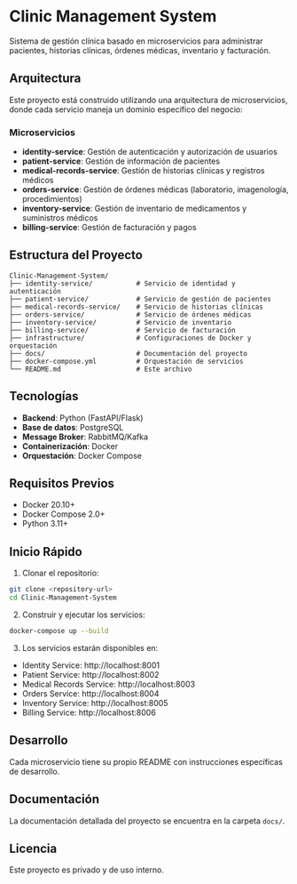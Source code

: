 # Clinic Management System

Sistema de gestión clínica basado en microservicios para administrar pacientes, historias clínicas, órdenes médicas, inventario y facturación.

## Arquitectura

Este proyecto está construido utilizando una arquitectura de microservicios, donde cada servicio maneja un dominio específico del negocio:

### Microservicios

- **identity-service**: Gestión de autenticación y autorización de usuarios
- **patient-service**: Gestión de información de pacientes
- **medical-records-service**: Gestión de historias clínicas y registros médicos
- **orders-service**: Gestión de órdenes médicas (laboratorio, imagenología, procedimientos)
- **inventory-service**: Gestión de inventario de medicamentos y suministros médicos
- **billing-service**: Gestión de facturación y pagos

## Estructura del Proyecto

```
Clinic-Management-System/
├── identity-service/           # Servicio de identidad y autenticación
├── patient-service/            # Servicio de gestión de pacientes
├── medical-records-service/    # Servicio de historias clínicas
├── orders-service/             # Servicio de órdenes médicas
├── inventory-service/          # Servicio de inventario
├── billing-service/            # Servicio de facturación
├── infrastructure/             # Configuraciones de Docker y orquestación
├── docs/                       # Documentación del proyecto
├── docker-compose.yml          # Orquestación de servicios
└── README.md                   # Este archivo
```

## Tecnologías

- **Backend**: Python (FastAPI/Flask)
- **Base de datos**: PostgreSQL
- **Message Broker**: RabbitMQ/Kafka
- **Containerización**: Docker
- **Orquestación**: Docker Compose

## Requisitos Previos

- Docker 20.10+
- Docker Compose 2.0+
- Python 3.11+

## Inicio Rápido

1. Clonar el repositorio:

```bash
git clone <repository-url>
cd Clinic-Management-System
```

2. Construir y ejecutar los servicios:

```bash
docker-compose up --build
```

3. Los servicios estarán disponibles en:

- Identity Service: http://localhost:8001
- Patient Service: http://localhost:8002
- Medical Records Service: http://localhost:8003
- Orders Service: http://localhost:8004
- Inventory Service: http://localhost:8005
- Billing Service: http://localhost:8006

## Desarrollo

Cada microservicio tiene su propio README con instrucciones específicas de desarrollo.

## Documentación

La documentación detallada del proyecto se encuentra en la carpeta `docs/`.

## Licencia

Este proyecto es privado y de uso interno.
